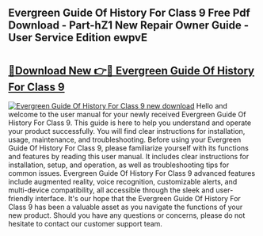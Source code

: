 ## Evergreen Guide Of History For Class 9 Free Pdf Download - Part-hZ1 New Repair Owner Guide - User Service Edition ewpvE

# <h2><a href="http://bc67416.oget.top/?id=Evergreen+Guide+Of+History+For+Class+9">🔗Download New 👉🔴 Evergreen Guide Of History For Class 9</a></h2>

[![Evergreen Guide Of History For Class 9 new download](https://i.imgur.com/5g1atiW.png)](http://bc67416.oget.top/?id=Evergreen+Guide+Of+History+For+Class+9)
Hello and welcome to the user manual for your newly received Evergreen Guide Of History For Class 9. This guide is here to help you understand and operate your product successfully. You will find clear instructions for installation, usage, maintenance, and troubleshooting. Before using your Evergreen Guide Of History For Class 9, please familiarize yourself with its functions and features by reading this user manual. It includes clear instructions for installation, setup, and operation, as well as troubleshooting tips for common issues. Evergreen Guide Of History For Class 9 advanced features include augmented reality, voice recognition, customizable alerts, and multi-device compatibility, all accessible through the sleek and user-friendly interface. It's our hope that the Evergreen Guide Of History For Class 9 has been a valuable asset as you navigate the functions of your new product. Should you have any questions or concerns, please do not hesitate to contact our customer support team.
